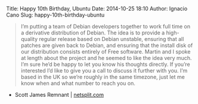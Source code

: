Title: Happy 10th Birthday, Ubuntu
Date: 2014-10-25 18:10
Author: Ignacio Cano
Slug: happy-10th-birthday-ubuntu

> I’m putting a team of Debian developers together to work full time on
> a derivative distribution of Debian. The idea is to provide a
> high-quality regular release based on Debian unstable, ensuring that
> all patches are given back to Debian, and ensuring that the install
> disk of our distribution consists entirely of Free software. Martin
> and I spoke at length about the project and he seemed to like the idea
> very much. I’m sure he’d be happy to let you know his thoughts
> directly. If you’re interested I’d like to give you a call to discuss
> it further with you. I’m based in the UK so we’re roughly in the same
> timezone, just let me know when and what number to reach you on.

- Scott James Remnant | [netsplit.com][]

  [netsplit.com]: http://netsplit.com/happy-10th-birthday-ubuntu
    "Happy 10th Birthday, Ubuntu"
